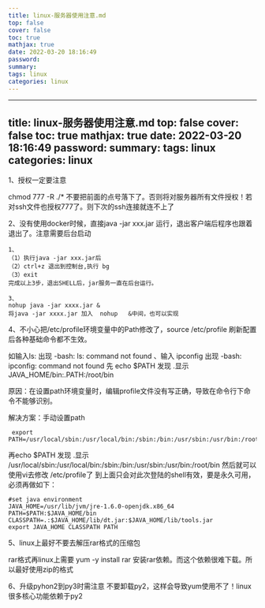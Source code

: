 ```yaml
---
title: linux-服务器使用注意.md
top: false
cover: false
toc: true
mathjax: true
date: 2022-03-20 18:16:49
password:
summary:
tags: linux
categories: linux
---
```

---
title: linux-服务器使用注意.md
top: false
cover: false
toc: true
mathjax: true
date: 2022-03-20 18:16:49
password:
summary:
tags: linux
categories: linux
---
1、授权一定要注意

chmod 777 -R ./*  不要把前面的点号落下了。否则将对服务器所有文件授权！若对ssh文件也授权777了。则下次的ssh连接就连不上了

2、没有使用docker时候，直接java -jar xxx.jar 运行，退出客户端后程序也跟着退出了。注意需要后台启动
~~~
1、
（1）执行java -jar xxx.jar后
（2）ctrl+z 退出到控制台,执行 bg
（3）exit
完成以上3步，退出SHELL后，jar服务一直在后台运行。

3、
nohup java -jar xxxx.jar & 
将java -jar xxxx.jar 加入  nohup   &中间，也可以实现
~~~


4、不小心把/etc/profile环境变量中的Path修改了，source /etc/profile 刷新配置后各种基础命令都不生效。

 如输入ls: 出现 -bash: ls: command not found 、输入 ipconfig 出现 -bash: ipconfig: command not found
 先 echo $PATH  发现  .显示JAVA_HOME/bin:.PATH:/root/bin

原因：在设置path环境变量时，编辑profile文件没有写正确，导致在命令行下命令不能够识别。

解决方案：手动设置path
~~~
 export PATH=/usr/local/sbin:/usr/local/bin:/sbin:/bin:/usr/sbin:/usr/bin:/root/bin
~~~
再echo $PATH  发现  .显示 /usr/local/sbin:/usr/local/bin:/sbin:/bin:/usr/sbin:/usr/bin:/root/bin
然后就可以使用vi去修改  /etc/profile了
到上面只会对此次登陆的shell有效，要是永久可用，必须再做如下：
~~~
#set java environment
JAVA_HOME=/usr/lib/jvm/jre-1.6.0-openjdk.x86_64
PATH=$PATH:$JAVA_HOME/bin
CLASSPATH=.:$JAVA_HOME/lib/dt.jar:$JAVA_HOME/lib/tools.jar
export JAVA_HOME CLASSPATH PATH
~~~

5、linux上最好不要去解压rar格式的压缩包

rar格式再linux上需要 yum -y install rar 安装rar依赖。而这个依赖很难下载。所以最好使用zip的格式


6、升级pyhon2到py3时需注意
不要卸载py2，这样会导致yum使用不了！linux很多核心功能依赖于py2
